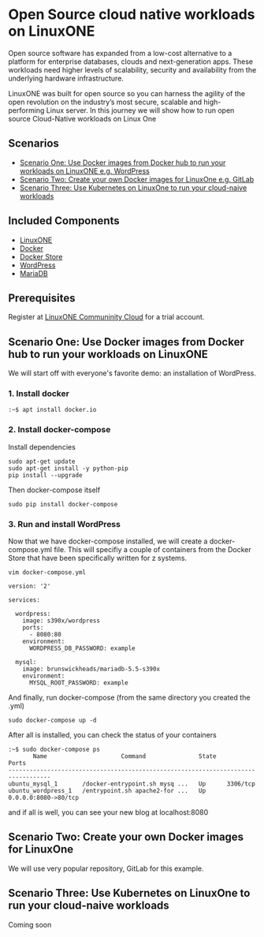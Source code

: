 # Open Source cloud native workloads on LinuxONE

Open source software has expanded from a low-cost alternative to a platform for enterprise databases, clouds and next-generation apps. These workloads need higher levels of scalability, security and availability from the underlying hardware infrastructure.

LinuxONE was built for open source so you can harness the agility of the open revolution on the industry’s most secure, scalable and high-performing Linux server. In this journey we will show how to run open source Cloud-Native workloads on Linux One

## Scenarios

- [Scenario One: Use Docker images from Docker hub to run your workloads on LinuxONE e.g. WordPress](#scenario-one-use-docker-images-from-docker-hub-to-run-your-workloads-on-linuxone)    
- [Scenario Two: Create your own Docker images for LinuxOne e.g. GitLab ](#scenario-two-create-your-own-docker-images-for-linuxone)    
- [Scenario Three: Use Kubernetes on LinuxOne to run your cloud-naive workloads](#scenario-three-use-kubernetes-on-linuxone-to-run-your-cloud-naive-workloads)   

## Included Components

- [LinuxONE](https://www-03.ibm.com/systems/linuxone/open-source/index.html)
- [Docker](https://www.docker.com)
- [Docker Store](https://sore.docker.com)
- [WordPress](https://workpress.com)
- [MariaDB](https://mariadb.org)

## Prerequisites

Register at [LinuxONE Communinity Cloud](https://developer.ibm.com/linuxone/registration-ubuntu/) for a trial account.

## Scenario One: Use Docker images from Docker hub to run your workloads on LinuxONE

We will start off with everyone's favorite demo: an installation of WordPress.

### 1. Install docker
```text
:~$ apt install docker.io
```

### 2. Install docker-compose

Install dependencies

```text
sudo apt-get update
sudo apt-get install -y python-pip
pip install --upgrade
```

Then docker-compose itself
```text
sudo pip install docker-compose
```

### 3. Run and install WordPress

Now that we have docker-compose installed, we will create a docker-compose.yml
file.  This will specifiy a couple of containers from the Docker Store that
have been specifically written for z systems.

```text
vim docker-compose.yml
```

```text
version: '2'

services:

  wordpress:
    image: s390x/wordpress
    ports:
      - 8080:80
    environment:
      WORDPRESS_DB_PASSWORD: example

  mysql:
    image: brunswickheads/mariadb-5.5-s390x
    environment:
      MYSQL_ROOT_PASSWORD: example
```

And finally, run docker-compose (from the same directory you created the .yml)

```text
sudo docker-compose up -d
```

After all is installed, you can check the status of your containers
```text
:~$ sudo docker-compose ps
       Name                     Command               State          Ports         
----------------------------------------------------------------------------------
ubuntu_mysql_1       /docker-entrypoint.sh mysq ...   Up      3306/tcp             
ubuntu_wordpress_1   /entrypoint.sh apache2-for ...   Up      0.0.0.0:8080->80/tcp
```
and if all is well, you can see your new blog at localhost:8080

## Scenario Two: Create your own Docker images for LinuxOne

We will use very popular repository, GitLab for this example.

## Scenario Three: Use Kubernetes on LinuxOne to run your cloud-naive workloads

Coming soon
